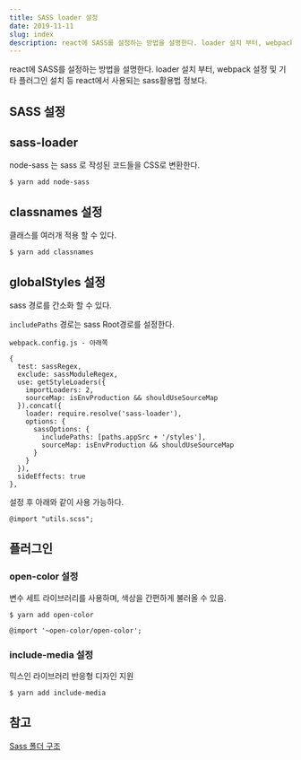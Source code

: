```yaml
---
title: SASS loader 설정
date: 2019-11-11
slug: index
description: react에 SASS를 설정하는 방법을 설명한다. loader 설치 부터, webpack 설정 및 기타 플러그인 설치 등 react에서 사용되는 sass활용법 정보다.
---
```


react에 SASS를 설정하는 방법을 설명한다.
loader 설치 부터, webpack 설정 및 기타 플러그인 설치 등
react에서 사용되는 sass활용법 정보다.


## SASS 설정

## sass-loader

node-sass 는 sass 로 작성된 코드들을 CSS로 변환한다.

```
$ yarn add node-sass
```

## classnames 설정

클래스를 여러개 적용 할 수 있다.

```
$ yarn add classnames
```

## globalStyles 설정

sass 경로를 간소화 할 수 있다.

`includePaths` 경로는 sass Root경로를 설정한다.

```
webpack.config.js - 아래쪽

{
  test: sassRegex,
  exclude: sassModuleRegex,
  use: getStyleLoaders({
    importLoaders: 2,
    sourceMap: isEnvProduction && shouldUseSourceMap
  }).concat({
    loader: require.resolve('sass-loader'),
    options: {
      sassOptions: {
        includePaths: [paths.appSrc + '/styles'],
        sourceMap: isEnvProduction && shouldUseSourceMap
      }
    }
  }),
  sideEffects: true
},

```

설정 후 아래와 같이 사용 가능하다.

```
@import "utils.scss";
```

## 플러그인

### open-color 설정

변수 세트 라이브러리를 사용하며,
색상을 간편하게 불러올 수 있음.

```
$ yarn add open-color
```

```
@import '~open-color/open-color';
```

### include-media 설정

믹스인 라이브러리 반응형 디자인 지원

```
$ yarn add include-media
```

## 참고

[Sass 폴더 구조](http://www.webactually.co.kr/archives/13106)